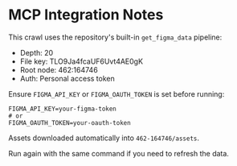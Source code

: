 # MCP Integration Notes

This crawl uses the repository's built-in `get_figma_data` pipeline:

- Depth: 20
- File key: TLO9Ja4fcaUF6Uvt4AE0gK
- Root node: 462:164746
- Auth: Personal access token

Ensure `FIGMA_API_KEY` or `FIGMA_OAUTH_TOKEN` is set before running:

```
FIGMA_API_KEY=your-figma-token
# or
FIGMA_OAUTH_TOKEN=your-oauth-token
```

Assets downloaded automatically into `462-164746/assets`.

Run again with the same command if you need to refresh the data.
